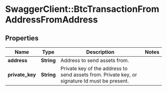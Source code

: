 # SwaggerClient::BtcTransactionFromAddressFromAddress

## Properties
Name | Type | Description | Notes
------------ | ------------- | ------------- | -------------
**address** | **String** | Address to send assets from. | 
**private_key** | **String** | Private key of the address to send assets from. Private key, or signature Id must be present. | 

